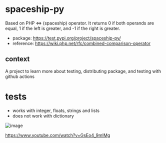 # spaceship-py
Based on PHP &lt;=> (spaceship) operator. It returns 0 if both operands are equal, 1 if the left is greater, and -1 if the right is greater. 
- package: https://test.pypi.org/project/spaceship-py/
- reference: https://wiki.php.net/rfc/combined-comparison-operator

## context
A project to learn more about testing, distributing package, and testing with github actions

# tests
- works with integer, floats, strings and lists
- does not work with dictionary

![image](https://user-images.githubusercontent.com/70811340/149706174-cfd92199-68b5-4f4e-9879-0f2f98206383.png)

https://www.youtube.com/watch?v=GsEo4_9mIMg
